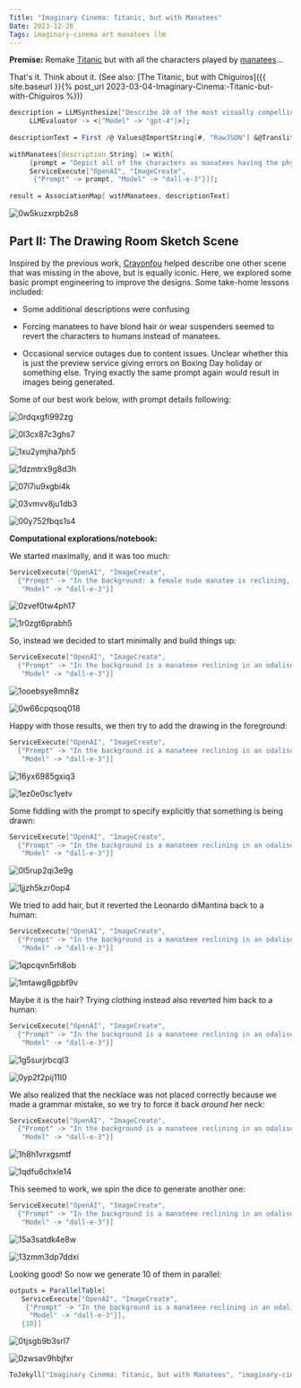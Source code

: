 ```yaml
---
Title: "Imaginary Cinema: Titanic, but with Manatees"
Date: 2023-12-26
Tags: imaginary-cinema art manatees llm
---
```


**Premise:**  Remake [Titanic](https://en.wikipedia.org/wiki/Titanic_(1997_film)) but with all the characters played by [manatees](https://en.wikipedia.org/wiki/Manatee)...

That's it. Think about it. (See also: [The Titanic, but with Chiguiros]({{ site.baseurl }}{% post_url 2023-03-04-Imaginary-Cinema:-Titanic-but-with-Chiguiros %}))

```mathematica
description = LLMSynthesize["Describe 10 of the most visually compelling scenes in the movie \"Titanic\" with Leonardo DiCaprio.  Describe the visual aspects of the background and the characters look like, without their names, using descriptive language. Make each description a separate string in a JSON list", 
     LLMEvaluator -> <|"Model" -> "gpt-4"|>]; 
 
descriptionText = First /@ Values@ImportString[#, "RawJSON"] &@Transliterate[description]; 
 
withManatees[description_String] := With[
     {prompt = "Depict all of the characters as manatees having the physical descriptions in the text.  Create these in a photorealistic cinematic style, as if in a movie. The scene is: " <> description}, 
     ServiceExecute["OpenAI", "ImageCreate", 
      {"Prompt" -> prompt, "Model" -> "dall-e-3"}]]; 
 
result = AssociationMap[ withManatees, descriptionText]
```

![0w5kuzxrpb2s8](/blog/images/2023/12/26/0w5kuzxrpb2s8.png)

## Part II:  The Drawing Room Sketch Scene

Inspired by the previous work, [Crayonfou](http://crayonfou.com) helped describe one other scene that was missing in the above, but is equally iconic. Here, we explored some basic prompt engineering to improve the designs.  Some take-home lessons included:

- Some additional descriptions were confusing

- Forcing manatees to have blond hair or wear suspenders seemed to revert the characters to humans instead of manatees.

- Occasional service outages due to content issues.  Unclear whether this is just the preview service giving errors on Boxing Day holiday or something else. Trying exactly the same prompt again would result in images being generated.

Some of our best work below, with prompt details following:

![0rdqxgfi992zg](/blog/images/2023/12/26/0rdqxgfi992zg.png)

![0l3cx87c3ghs7](/blog/images/2023/12/26/0l3cx87c3ghs7.png)

![1xu2ymjha7ph5](/blog/images/2023/12/26/1xu2ymjha7ph5.png)

![1dzmtrx9g8d3h](/blog/images/2023/12/26/1dzmtrx9g8d3h.png)

![07l7iu9xgbi4k](/blog/images/2023/12/26/07l7iu9xgbi4k.png)

![03vmvv8ju1db3](/blog/images/2023/12/26/03vmvv8ju1db3.png)

![00y752fbqs1s4](/blog/images/2023/12/26/00y752fbqs1s4.png)

**Computational explorations/notebook:**

We started maximally, and it was too much:

```mathematica
ServiceExecute["OpenAI", "ImageCreate", 
  {"Prompt" -> "In the background: a female nude manatee is reclining, wearing only a giant blue diamond necklace around her neck. She is reclining on an ornate 18th century sofa with red cushions.  In the foreground: is a male manatee artist with blong hair who is holding a charcoal stick drawing the female manatee on an easel.", 
   "Model" -> "dall-e-3"}]
```

![0zvef0tw4ph17](/blog/images/2023/12/26/0zvef0tw4ph17.png)

![1r0zgt6prabh5](/blog/images/2023/12/26/1r0zgt6prabh5.png)

So, instead we decided to start minimally and build things up:

```mathematica
ServiceExecute["OpenAI", "ImageCreate", 
  {"Prompt" -> "In the background is a manateee reclining in an odalisque pose and wearing a blue diamond necklace around her neck.", 
   "Model" -> "dall-e-3"}]
```

![1ooebsye8mn8z](/blog/images/2023/12/26/1ooebsye8mn8z.png)

![0w66cpqsoq018](/blog/images/2023/12/26/0w66cpqsoq018.png)

Happy with those results, we then try to add the drawing in the foreground:

```mathematica
ServiceExecute["OpenAI", "ImageCreate", 
  {"Prompt" -> "In the background is a manateee reclining in an odalisque pose and wearing a blue diamond necklace around her, but no other jewelry. The manatee reclines on a ornate red sofa.  In the foreground is a manatee who is drawing her.", 
   "Model" -> "dall-e-3"}]
```

![16yx6985gxiq3](/blog/images/2023/12/26/16yx6985gxiq3.png)

![1ez0e0sc1yetv](/blog/images/2023/12/26/1ez0e0sc1yetv.png)

Some fiddling with the prompt to specify explicitly that something is being drawn:

```mathematica
ServiceExecute["OpenAI", "ImageCreate", 
  {"Prompt" -> "In the background is a manateee reclining in an odalisque pose and wearing a blue diamond necklace around her, but no other jewelry. The manatee reclines on a ornate red sofa.  In the foreground is another manatee who is making a charcoal sketch of the reclining manatee.", 
   "Model" -> "dall-e-3"}]
```

![0l5rup2qi3e9g](/blog/images/2023/12/26/0l5rup2qi3e9g.png)

![1jjzh5kzr0op4](/blog/images/2023/12/26/1jjzh5kzr0op4.png)

We tried to add hair, but it reverted the Leonardo diMantina back to a human:

```mathematica
ServiceExecute["OpenAI", "ImageCreate", 
  {"Prompt" -> "In the background is a manateee reclining in an odalisque pose and wearing a blue diamond necklace around her neck, but no other jewelry. The manatee reclines on a ornate red sofa.  In the foreground is another manatee with blond hair, who is making a charcoal sketch of the reclining manatee.", 
   "Model" -> "dall-e-3"}]
```

![1qpcqvn5rh8ob](/blog/images/2023/12/26/1qpcqvn5rh8ob.png)

![1mtawg8gpbf9v](/blog/images/2023/12/26/1mtawg8gpbf9v.png)

Maybe it is the hair?  Trying clothing instead also reverted him back to a human:

```mathematica
ServiceExecute["OpenAI", "ImageCreate", 
  {"Prompt" -> "In the background is a manateee reclining in an odalisque pose and wearing a blue diamond necklace around her neck, but no other jewelry. The manatee reclines on a ornate red sofa.  In the foreground is another manatee with hair and wearing suspenders, who is making a charcoal sketch of the reclining manatee.", 
   "Model" -> "dall-e-3"}]
```

![1g5surjrbcql3](/blog/images/2023/12/26/1g5surjrbcql3.png)

![0yp2f2pij11l0](/blog/images/2023/12/26/0yp2f2pij11l0.png)

We also realized that the necklace was not placed correctly because we made a grammar mistake, so we try to force it back *around* her neck: 

```mathematica
ServiceExecute["OpenAI", "ImageCreate", 
  {"Prompt" -> "In the background is a manateee reclining in an odalisque pose and wearing a blue diamond necklace around her neck, but no other jewelry. The manatee reclines on a ornate red sofa.  In the foreground is another manatee who is making a charcoal sketch of the reclining manatee.", 
   "Model" -> "dall-e-3"}]
```

![1h8h1vrxgsmtf](/blog/images/2023/12/26/1h8h1vrxgsmtf.png)

![1qdfu6chxle14](/blog/images/2023/12/26/1qdfu6chxle14.png)

This seemed to work, we spin the dice to generate another one:

```mathematica
ServiceExecute["OpenAI", "ImageCreate", 
  {"Prompt" -> "In the background is a manateee reclining in an odalisque pose and wearing a blue diamond necklace around her neck, but no other jewelry. The manatee reclines on a ornate red sofa.  In the foreground is another manatee who is making a charcoal sketch of the reclining manatee.", 
   "Model" -> "dall-e-3"}]
```

![15a3satdk4e8w](/blog/images/2023/12/26/15a3satdk4e8w.png)

![13zmm3dp7ddxi](/blog/images/2023/12/26/13zmm3dp7ddxi.png)

Looking good! So now we generate 10 of them in parallel:

```mathematica
outputs = ParallelTable[
   ServiceExecute["OpenAI", "ImageCreate", 
    {"Prompt" -> "In the background is a manateee reclining in an odalisque pose and wearing a blue diamond necklace around her neck, but no other jewelry. The manatee reclines on a ornate red sofa.  In the foreground is another manatee who is making a charcoal sketch of the reclining manatee.", 
     "Model" -> "dall-e-3"}], 
   {10}]
```

![0tjsgb9b3srl7](/blog/images/2023/12/26/0tjsgb9b3srl7.png)

![0zwsav9hbjfxr](/blog/images/2023/12/26/0zwsav9hbjfxr.png)

```mathematica
ToJekyll["Imaginary Cinema: Titanic, but with Manatees", "imaginary-cinema art manatees llm"]
```
